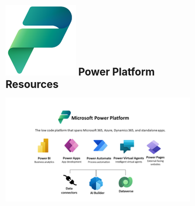 # ![Power Platform](https://github.com/powerplatform-partner/.github/blob/main/profile/images/PowerPlatform_scalable.svg) Power Platform Resources

![Power Platform](https://github.com/powerplatform-partner/.github/blob/main/profile/images/pp_image.png)
